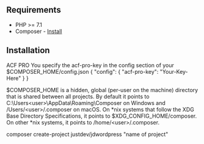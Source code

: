 ## Requirements

- PHP >= 7.1
- Composer - [Install](https://getcomposer.org/doc/00-intro.md#installation-linux-unix-osx)

## Installation
ACF PRO 
You specify the acf-pro-key in the config section of your $COMPOSER_HOME/config.json
{
  "config": {
    "acf-pro-key": "Your-Key-Here"
  }
}

$COMPOSER_HOME is a hidden, global (per-user on the machine) directory that is shared between all projects. By default it points to C:\Users\<user>\AppData\Roaming\Composer on Windows and /Users/\<user\>/.composer on macOS. On *nix systems that follow the XDG Base Directory Specifications, it points to $XDG_CONFIG_HOME/composer. On other *nix systems, it points to /home/\<user\>/.composer.

composer create-project justdev/jdwordpress "name of project"
